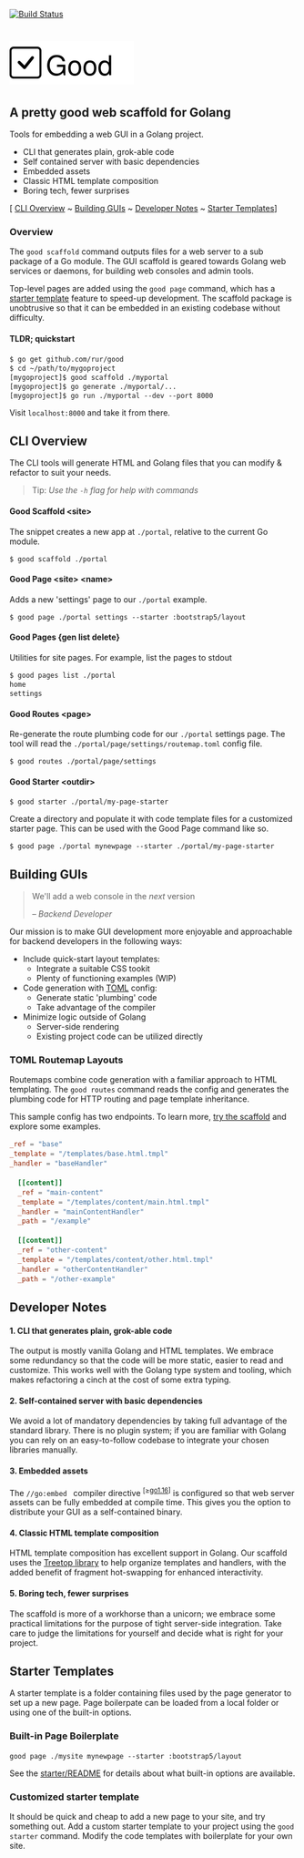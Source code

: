 [![Build Status](https://app.travis-ci.com/rur/good.svg?branch=main)](https://app.travis-ci.com/rur/good)

# <img src="docs/readme_logo.svg" alt="Good Web Scaffold"/>

## A pretty good web scaffold for Golang

Tools for embedding a web GUI in a Golang project.

- CLI that generates plain, grok-able code
- Self contained server with basic dependencies
- Embedded assets
- Classic HTML template composition
- Boring tech, fewer surprises

[ [CLI Overview](#cli-overview) ~
[Building GUIs](#building-guis) ~
[Developer Notes](#developer-notes) ~
[Starter Templates](#starter-templates)]

### Overview

The `good scaffold` command outputs files for a web server to a sub package of a
Go module. The GUI scaffold is geared towards Golang web services
or daemons, for building web consoles and admin tools.

Top-level pages are added using the `good page` command, which has a
[starter template](#starter-templates) feature to speed-up development. The scaffold package
is unobtrusive so that it can be embedded in an existing codebase without difficulty.

#### TLDR; quickstart

    $ go get github.com/rur/good
    $ cd ~/path/to/mygoproject
    [mygoproject]$ good scaffold ./myportal
    [mygoproject]$ go generate ./myportal/...
    [mygoproject]$ go run ./myportal --dev --port 8000

Visit `localhost:8000` and take it from there.

## CLI Overview

The CLI tools will generate HTML and Golang files that you can modify & refactor
to suit your needs.

> Tip: _Use the `-h` flag for help with commands_

#### Good Scaffold \<site\>

The snippet creates a new app at `./portal`, relative to the current Go module.

    $ good scaffold ./portal

#### Good Page \<site\> \<name\>

Adds a new 'settings' page to our `./portal` example.

    $ good page ./portal settings --starter :bootstrap5/layout

#### Good Pages {gen list delete}

Utilities for site pages. For example, list the pages to stdout

    $ good pages list ./portal
    home
    settings

#### Good Routes \<page\>

Re-generate the route plumbing code for our `./portal` settings page. The tool will read the `./portal/page/settings/routemap.toml` config file.

    $ good routes ./portal/page/settings

#### Good Starter \<outdir\>

    $ good starter ./portal/my-page-starter

Create a directory and populate it with code template files for a customized starter page.
This can be used with the Good Page command like so.

    $ good page ./portal mynewpage --starter ./portal/my-page-starter

## Building GUIs

> We'll add a web console in the _next_ version
>
>_– Backend Developer_

Our mission is to make GUI development more enjoyable and
approachable for backend developers in the following ways:

* Include quick-start layout templates:
  * Integrate a suitable CSS tookit
  * Plenty of functioning examples (WIP)
* Code generation with [TOML](https://toml.io/en/) config:
  * Generate static 'plumbing' code
  * Take advantage of the compiler
* Minimize logic outside of Golang
  * Server-side rendering
  * Existing project code can be utilized directly

### TOML Routemap Layouts

Routemaps combine code generation with a familiar approach to HTML templating.
The `good routes` command reads the config and generates the plumbing code for
HTTP routing and page template inheritance.

This sample config has two endpoints. To learn more, [try the scaffold](#tldr-quickstart) and explore some examples.

```TOML
_ref = "base"
_template = "/templates/base.html.tmpl"
_handler = "baseHandler"

  [[content]]
  _ref = "main-content"
  _template = "/templates/content/main.html.tmpl"
  _handler = "mainContentHandler"
  _path = "/example"

  [[content]]
  _ref = "other-content"
  _template = "/templates/content/other.html.tmpl"
  _handler = "otherContentHandler"
  _path = "/other-example"
```

## Developer Notes

#### 1. CLI that generates plain, grok-able code

The output is mostly vanilla Golang and HTML templates. We embrace some redundancy
so that the code will be more static, easier to read and customize.
This works well with the Golang type system and tooling, which makes refactoring a cinch
at the cost of some extra typing.

#### 2. Self-contained server with basic dependencies

We avoid a lot of mandatory dependencies by taking full advantage of the standard library.
There is no plugin system; if you are familiar with Golang you can rely on an easy-to-follow
codebase to integrate your chosen libraries manually.

#### 3. Embedded assets

The `//go:embed ` compiler directive <sup>[≥[go1.16](https://golang.org/doc/go1.16#library-embed)]</sup>
is configured so that web server assets can be fully embedded at compile time.
This gives you the option to distribute your GUI as a self-contained binary.

#### 4. Classic HTML template composition

HTML template composition has excellent support in Golang. Our scaffold uses the
[Treetop library](https://github.com/rur/treetop) to help organize templates and handlers,
with the added benefit of fragment hot-swapping for enhanced interactivity.

#### 5. Boring tech, fewer surprises

The scaffold is more of a workhorse than a unicorn; we embrace some practical
limitations for the purpose of tight server-side integration.
Take care to judge the limitations for yourself and decide what is right for your project.

## Starter Templates

A starter template is a folder containing files used by the page generator to set up a new page.
Page boilerpate can be loaded from a local folder or using one of the built-in options.


### Built-in Page Boilerplate

```
good page ./mysite mynewpage --starter :bootstrap5/layout
```

See the [starter/README](starter/README.md) for details about what built-in options are available.

### Customized starter template

It should be quick and cheap to add a new page to your site, and try something out. Add a custom
starter template to your project using the `good starter` command. Modify the
code templates with boilerplate for your own site.
